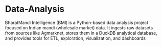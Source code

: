 # Data-Analysis
BharatMandi Intelligence (BMI) is a Python-based data analysis project focused on Indian mandi (wholesale market) data. It ingests raw datasets from sources like Agmarknet, stores them in a DuckDB analytical database, and provides tools for ETL, exploration, visualization, and dashboards
